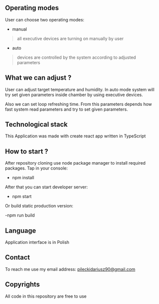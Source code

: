 ## Operating modes

User can choose two operating modes:

- manual

> all executive devices are turning on manually by user

- auto

> devices are controlled by the system according to adjusted parameters

## What we can adjust ?

User can adjust target temperature and humidity. In auto mode system will try set given parameters inside chamber by using executive devices.

Also we can set loop refreshing time. From this parameters depends how fast system read parameters and try to set given parameters.

## Technological stack

This Application was made with create react app written in TypeScript

## How to start ?

After repository cloning use node package manager to install required packages. Tap in your console:

- npm install

After that you can start developer server:

- npm start

Or build static production version:

-npm run build

## Language

Application interface is in Polish

## Contact

To reach me use my email address: pileckidariusz90@gmail.com

## Copyrights

All code in this repository are free to use